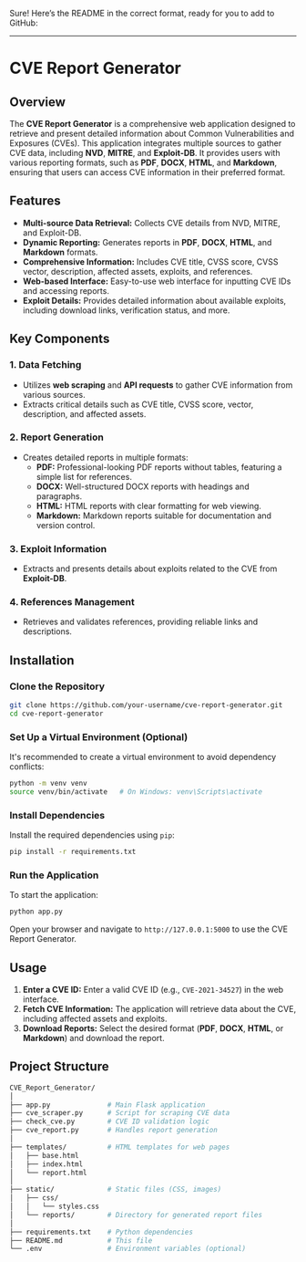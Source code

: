 Sure! Here’s the README in the correct format, ready for you to add to GitHub:

---

# CVE Report Generator

## Overview
The **CVE Report Generator** is a comprehensive web application designed to retrieve and present detailed information about Common Vulnerabilities and Exposures (CVEs). This application integrates multiple sources to gather CVE data, including **NVD**, **MITRE**, and **Exploit-DB**. It provides users with various reporting formats, such as **PDF**, **DOCX**, **HTML**, and **Markdown**, ensuring that users can access CVE information in their preferred format.

## Features
- **Multi-source Data Retrieval:** Collects CVE details from NVD, MITRE, and Exploit-DB.
- **Dynamic Reporting:** Generates reports in **PDF**, **DOCX**, **HTML**, and **Markdown** formats.
- **Comprehensive Information:** Includes CVE title, CVSS score, CVSS vector, description, affected assets, exploits, and references.
- **Web-based Interface:** Easy-to-use web interface for inputting CVE IDs and accessing reports.
- **Exploit Details:** Provides detailed information about available exploits, including download links, verification status, and more.

## Key Components

### 1. Data Fetching
- Utilizes **web scraping** and **API requests** to gather CVE information from various sources.
- Extracts critical details such as CVE title, CVSS score, vector, description, and affected assets.

### 2. Report Generation
- Creates detailed reports in multiple formats:
  - **PDF:** Professional-looking PDF reports without tables, featuring a simple list for references.
  - **DOCX:** Well-structured DOCX reports with headings and paragraphs.
  - **HTML:** HTML reports with clear formatting for web viewing.
  - **Markdown:** Markdown reports suitable for documentation and version control.

### 3. Exploit Information
- Extracts and presents details about exploits related to the CVE from **Exploit-DB**.

### 4. References Management
- Retrieves and validates references, providing reliable links and descriptions.

## Installation

### Clone the Repository
```sh
git clone https://github.com/your-username/cve-report-generator.git
cd cve-report-generator
```

### Set Up a Virtual Environment (Optional)
It's recommended to create a virtual environment to avoid dependency conflicts:
```sh
python -m venv venv
source venv/bin/activate   # On Windows: venv\Scripts\activate
```

### Install Dependencies
Install the required dependencies using `pip`:
```sh
pip install -r requirements.txt
```

### Run the Application
To start the application:
```sh
python app.py
```

Open your browser and navigate to `http://127.0.0.1:5000` to use the CVE Report Generator.

## Usage
1. **Enter a CVE ID:** Enter a valid CVE ID (e.g., `CVE-2021-34527`) in the web interface.
2. **Fetch CVE Information:** The application will retrieve data about the CVE, including affected assets and exploits.
3. **Download Reports:** Select the desired format (**PDF**, **DOCX**, **HTML**, or **Markdown**) and download the report.

## Project Structure

```bash
CVE_Report_Generator/
│
├── app.py              # Main Flask application
├── cve_scraper.py      # Script for scraping CVE data
├── check_cve.py        # CVE ID validation logic
├── cve_report.py       # Handles report generation
│
├── templates/          # HTML templates for web pages
│   ├── base.html
│   ├── index.html
│   └── report.html
│
├── static/             # Static files (CSS, images)
│   ├── css/
│   │   └── styles.css
│   └── reports/        # Directory for generated report files
│
├── requirements.txt    # Python dependencies
├── README.md           # This file
└── .env                # Environment variables (optional)

